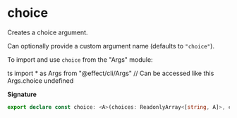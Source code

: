 # choice

Creates a choice argument.

Can optionally provide a custom argument name (defaults to `"choice"`).

To import and use `choice` from the "Args" module:

ts
import \* as Args from "@effect/cli/Args"
// Can be accessed like this
Args.choice
undefined

**Signature**

```ts
export declare const choice: <A>(choices: ReadonlyArray<[string, A]>, config?: Args.BaseArgsConfig) => Args<A>
```
